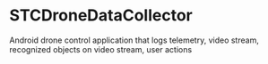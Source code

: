 # STCDroneDataCollector
Android drone control application that logs telemetry, video stream, recognized objects on video stream, user actions
